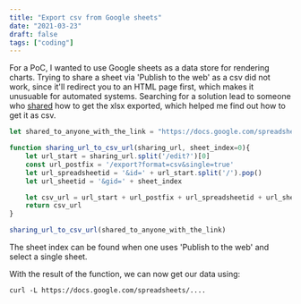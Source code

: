 ```yaml
---
title: "Export csv from Google sheets"
date: "2021-03-23"
draft: false
tags: ["coding"]
---
```


For a PoC, I wanted to use Google sheets as a data store
for rendering charts.
Trying to share a sheet via 'Publish to the web' as a csv did not work,
since it'll redirect you to an HTML page first,
which makes it unusuable for automated systems.
Searching for a solution lead to someone who
[shared](https://natechamberlain.com/2019/10/08/connect-a-google-sheet-spreadsheet-to-power-bi-as-a-data-source/)
how to get the xlsx exported,
which helped me find out how to get it as csv.

```js
let shared_to_anyone_with_the_link = "https://docs.google.com/spreadsheets/d/REDACTED/edit?usp=sharing"

function sharing_url_to_csv_url(sharing_url, sheet_index=0){
	let url_start = sharing_url.split('/edit?')[0]
	const url_postfix = '/export?format=csv&single=true'
	let url_spreadsheetid = '&id=' + url_start.split('/').pop()
	let url_sheetid = '&gid=' + sheet_index

	let csv_url = url_start + url_postfix + url_spreadsheetid + url_sheetid
	return csv_url
}

sharing_url_to_csv_url(shared_to_anyone_with_the_link)
```

The sheet index can be found when one uses 'Publish to the web' and select a single sheet.

With the result of the function, we can now get our data using:
```
curl -L https://docs.google.com/spreadsheets/....
```

